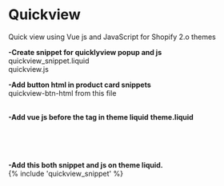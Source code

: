# Quickview
Quick view using Vue js and JavaScript for Shopify 2.o themes


<b>-Create snippet for quicklyview popup and js<br></b>
quickview_snippet.liquid<br>
quickview.js

<b>-Add button html in product card snippets<br></b>
quickview-btn-html from this file<br><br>

<b>-Add vue js before the </head> tag in theme liquid</b>
<b>theme.liquid</b>
<script src="{{ 'quickview.js' | asset_url }}" defer></script><br>
<script src="https://cdn.jsdelivr.net/npm/vue@2.6.0"></script><br><br>

<b>-Add this both snippet and js on theme liquid.<br></b>
{% include 'quickview_snippet' %}


